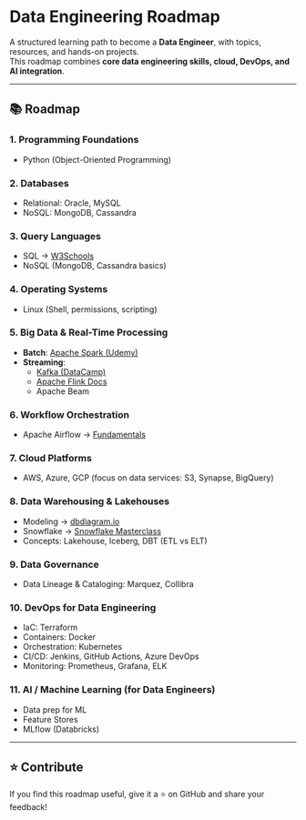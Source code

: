 # Data Engineering Roadmap

A structured learning path to become a **Data Engineer**, with topics, resources, and hands-on projects.  
This roadmap combines **core data engineering skills, cloud, DevOps, and AI integration**.

---

## 📚 Roadmap

### 1. Programming Foundations
- Python (Object-Oriented Programming)

### 2. Databases
- Relational: Oracle, MySQL  
- NoSQL: MongoDB, Cassandra  

### 3. Query Languages
- SQL → [W3Schools](https://www.w3schools.com/sql/)  
- NoSQL (MongoDB, Cassandra basics)

### 4. Operating Systems
- Linux (Shell, permissions, scripting)

### 5. Big Data & Real-Time Processing
- **Batch**: [Apache Spark (Udemy)](https://www.udemy.com/course/taming-big-data-with-apache-spark-hands-on/)  
- **Streaming**:  
  - [Kafka (DataCamp)](https://www.datacamp.com/courses/introduction-to-apache-kafka)  
  - [Apache Flink Docs](https://ci.apache.org/projects/flink/flink-docs-stable/)  
  - Apache Beam

### 6. Workflow Orchestration
- Apache Airflow → [Fundamentals](https://airflow.apache.org/docs/apache-airflow/stable/tutorial/fundamentals.html)

### 7. Cloud Platforms
- AWS, Azure, GCP (focus on data services: S3, Synapse, BigQuery)

### 8. Data Warehousing & Lakehouses
- Modeling → [dbdiagram.io](https://dbdiagram.io/home)  
- Snowflake → [Snowflake Masterclass](https://www.udemy.com/course/snowflake-masterclass/?kw=snowflake+master&src=sac&subs_filter_type=subs_only)  
- Concepts: Lakehouse, Iceberg, DBT (ETL vs ELT)

### 9. Data Governance
- Data Lineage & Cataloging: Marquez, Collibra

### 10. DevOps for Data Engineering
- IaC: Terraform  
- Containers: Docker  
- Orchestration: Kubernetes  
- CI/CD: Jenkins, GitHub Actions, Azure DevOps  
- Monitoring: Prometheus, Grafana, ELK  

### 11. AI / Machine Learning (for Data Engineers)
- Data prep for ML  
- Feature Stores  
- MLflow (Databricks)
  
---
## ⭐ Contribute
If you find this roadmap useful, give it a ⭐ on GitHub and share your feedback!  
